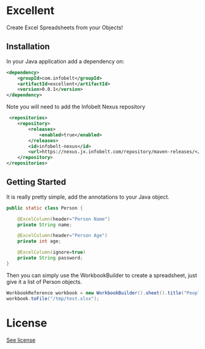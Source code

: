 Excellent
=========

Create Excel Spreadsheets from your Objects!

Installation
------------

In your Java application add a dependency on:

```xml
<dependency>
    <groupId>com.infobelt</groupId>
    <artifactId>excellent</artifactId>
    <version>0.0.1</version>
</dependency>
```

Note you will need to add the Infobelt Nexus repository

```xml
 <repositories>
    <repository>
        <releases>
            <enabled>true</enabled>
        </releases>
        <id>infobelt-nexus</id>
        <url>https://nexus.jx.infobelt.com/repository/maven-releases/</url>
    </repository>
</repositories>
```

Getting Started
---------------

It is really pretty simple, add the annotations to your Java object.

```java
public static class Person {

    @ExcelColumn(header="Person Name")
    private String name;

    @ExcelColumn(header="Person Age")
    private int age;

    @ExcelColumn(ignore=true)
    private String password;
}
```

Then you can simply use the WorkbookBuilder to create a spreadsheet, just give it a list
of Person objects.

```java
WorkbookReference workbook = new WorkbookBuilder().sheet().title("People").from(people).endSheet().build();
workbook.toFile("/tmp/test.xlsx");
```

License
=======

[See license](LICENSE.md)